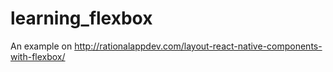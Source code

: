 # learning_flexbox
An example on http://rationalappdev.com/layout-react-native-components-with-flexbox/
